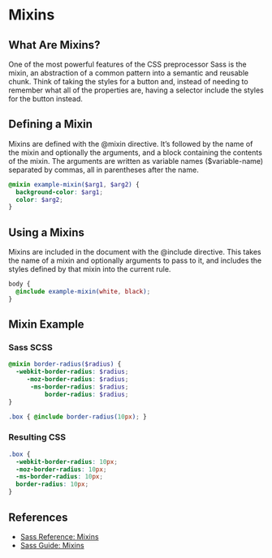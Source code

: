 # Mixins

## What Are Mixins?
One of the most powerful features of the CSS preprocessor Sass is the mixin, an abstraction of a common pattern into a semantic and reusable chunk. Think of taking the styles for a button and, instead of needing to remember what all of the properties are, having a selector include the styles for the button instead.

## Defining a Mixin
Mixins are defined with the @mixin directive. It’s followed by the name of the mixin and optionally the arguments, and a block containing the contents of the mixin. The arguments are written as variable names ($variable-name) separated by commas, all in parentheses after the name.
```scss
@mixin example-mixin($arg1, $arg2) {
  background-color: $arg1;
  color: $arg2;
}
```

## Using a Mixins
Mixins are included in the document with the @include directive. This takes the name of a mixin and optionally arguments to pass to it, and includes the styles defined by that mixin into the current rule.
```scss
body {
  @include example-mixin(white, black);
}
```

## Mixin Example
### Sass SCSS
```scss
@mixin border-radius($radius) {
  -webkit-border-radius: $radius;
     -moz-border-radius: $radius;
      -ms-border-radius: $radius;
          border-radius: $radius;
}

.box { @include border-radius(10px); }
```

### Resulting CSS
```css
.box {
  -webkit-border-radius: 10px;
  -moz-border-radius: 10px;
  -ms-border-radius: 10px;
  border-radius: 10px;
}
```

## References
- [Sass Reference: Mixins](http://www.sass-lang.com/documentation/file.SASS_REFERENCE.html#mixins)
- [Sass Guide: Mixins](http://www.sass-lang.com/guide#topic-6)
